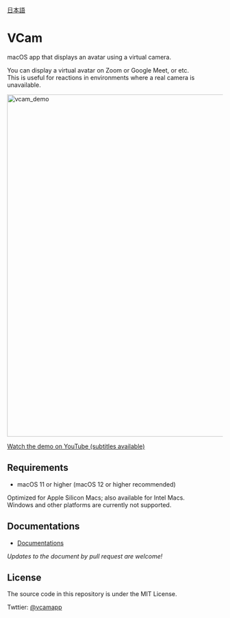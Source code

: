 [日本語](README.ja.md)

# VCam
macOS app that displays an avatar using a virtual camera.

You can display a virtual avatar on Zoom or Google Meet, or etc.  
This is useful for reactions in environments where a real camera is unavailable.

<img width="800px" alt="vcam_demo" src="https://user-images.githubusercontent.com/8188636/163387105-9bda6ab0-c176-406e-b1bc-6a6bcc31350c.png">


[Watch the demo on YouTube (subtitles available)](https://www.youtube.com/watch?v=G0wMHRL8dh4&list=PLaR2G7EgeMDXgm84LNC47rS5Isk262JIz)

## Requirements
- macOS 11 or higher (macOS 12 or higher recommended)

Optimized for Apple Silicon Macs; also available for Intel Macs.  
Windows and other platforms are currently not supported.

## Documentations
- [Documentations](https://tattn.gitbook.io/vcam)

*Updates to the document by pull request are welcome!*

## License
The source code in this repository is under the MIT License.

Twttier: [@vcamapp](https://twitter.com/vcamapp)
